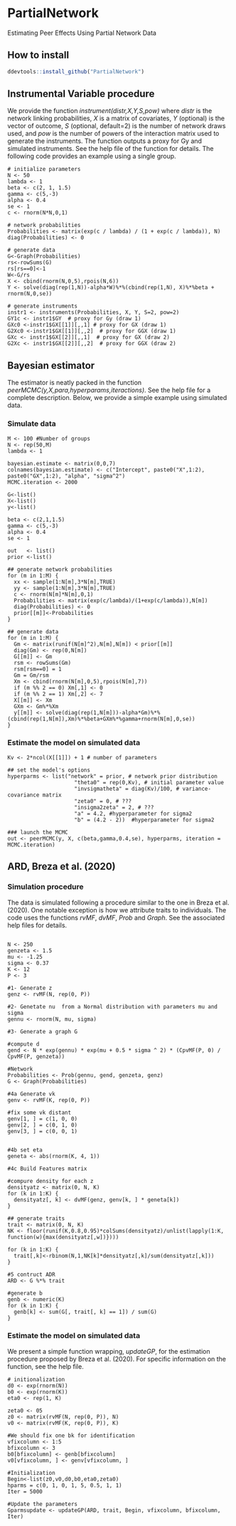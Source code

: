 # PartialNetwork
Estimating Peer Effects Using Partial Network Data

## How to install
```R
ddevtools::install_github("PartialNetwork")
```

## Instrumental Variable procedure

We provide the function *instrument(distr,X,Y,S,pow)* where *distr* is the network linking probabilities, *X* is a matrix of covariates, *Y* (optional) is the vector of outcome, *S* (optional, default=2) is the number of network draws used, and *pow* is the number of powers of the interaction matrix used to generate the instruments. The function outputs a proxy for Gy and simulated instruments. See the help file of the function for details. The following code provides an example using a single group.

```{c}
# initialize parameters
N <- 50
lambda <- 1
beta <- c(2, 1, 1.5)
gamma <- c(5,-3)
alpha <- 0.4
se <- 1
c <- rnorm(N*N,0,1)

# network probabilities
Probabilities <- matrix(exp(c / lambda) / (1 + exp(c / lambda)), N)
diag(Probabilities) <- 0

# generate data
G<-Graph(Probabilities)
rs<-rowSums(G)
rs[rs==0]<-1
W<-G/rs
X <- cbind(rnorm(N,0,5),rpois(N,6))
Y <- solve(diag(rep(1,N))-alpha*W)%*%(cbind(rep(1,N), X)%*%beta + rnorm(N,0,se))

# generate instruments
instr1 <- instruments(Probabilities, X, Y, S=2, pow=2)
GY1c <- instr1$GY  # proxy for Gy (draw 1)
GXc0 <-instr1$GX[[1]][,,1] # proxy for GX (draw 1)
G2Xc0 <-instr1$GX[[1]][,,2]  # proxy for GGX (draw 1)
GXc <- instr1$GX[[2]][,,1]  # proxy for GX (draw 2)
G2Xc <- instr1$GX[[2]][,,2]  # proxy for GGX (draw 2)
```

## Bayesian estimator

The estimator is neatly packed in the function *peerMCMC(y,X,para,hyperparams,iteractions)*. See the help file for a complete description. Below, we provide a simple example using simulated data.

### Simulate data
```{r}
M <- 100 #Number of groups
N <- rep(50,M)
lambda <- 1

bayesian.estimate <- matrix(0,0,7)
colnames(bayesian.estimate) <- c("Intercept", paste0("X",1:2), paste0("GX",1:2), "alpha", "sigma^2")
MCMC.iteration <- 2000

G<-list()
X<-list()
y<-list()

beta <- c(2,1,1.5)
gamma <- c(5,-3)
alpha <- 0.4
se <- 1

out   <- list()
prior <-list()
  
## generate network probabilities
for (m in 1:M) {
  xx <- sample(1:N[m],3*N[m],TRUE)
  yy <- sample(1:N[m],3*N[m],TRUE)
  c <- rnorm(N[m]*N[m],0,1)
  Probabilities <- matrix(exp(c/lambda)/(1+exp(c/lambda)),N[m])
  diag(Probabilities) <- 0
  prior[[m]]<-Probabilities
}
  
## generate data
for (m in 1:M) {
  Gm <- matrix(runif(N[m]^2),N[m],N[m]) < prior[[m]]
  diag(Gm) <- rep(0,N[m])
  G[[m]] <- Gm
  rsm <- rowSums(Gm)
  rsm[rsm==0] = 1
  Gm = Gm/rsm
  Xm <- cbind(rnorm(N[m],0,5),rpois(N[m],7))
  if (m %% 2 == 0) Xm[,1] <- 0
  if (m %% 2 == 1) Xm[,2] <- 7
  X[[m]] <- Xm
  GXm <- Gm%*%Xm
  y[[m]] <- solve(diag(rep(1,N[m]))-alpha*Gm)%*%(cbind(rep(1,N[m]),Xm)%*%beta+GXm%*%gamma+rnorm(N[m],0,se))
}
```
### Estimate the model on simulated data
```{r}
Kv <- 2*ncol(X[[1]]) + 1 # number of parameters

## set the model's options
hyperparms <- list("network" = prior, # network prior distribution
                     "theta0" = rep(0,Kv), # initial parameter value
                     "invsigmatheta" = diag(Kv)/100, # variance-covariance matrix
                     "zeta0" = 0, # ???
                     "insigma2zeta" = 2, # ???
                     "a" = 4.2, #hyperparameter for sigma2
                     "b" = (4.2 - 2))  #hyperparameter for sigma2
  
### launch the MCMC
out <- peerMCMC(y, X, c(beta,gamma,0.4,se), hyperparms, iteration = MCMC.iteration)
```

## ARD, Breza et al. (2020)

### Simulation procedure
The data is simulated following a procedure similar to the one in Breza et al. (2020). One notable exception is how we attribute traits to individuals. The code uses the functions *rvMF*, *dvMF*, *Prob* and *Graph*. See the associated help files for details.

```{r}

N <- 250
genzeta <- 1.5
mu <- -1.25
sigma <- 0.37
K <- 12
P <- 3

#1- Generate z
genz <- rvMF(N, rep(0, P))

#2- Genetate nu  from a Normal distribution with parameters mu and sigma
gennu <- rnorm(N, mu, sigma)

#3- Generate a graph G

#compute d
gend <- N * exp(gennu) * exp(mu + 0.5 * sigma ^ 2) * (CpvMF(P, 0) / CpvMF(P, genzeta))

#Network
Probabilities <- Prob(gennu, gend, genzeta, genz) 
G <- Graph(Probabilities)

#4a Generate vk
genv <- rvMF(K, rep(0, P))

#fix some vk distant
genv[1, ] = c(1, 0, 0)
genv[2, ] = c(0, 1, 0)
genv[3, ] = c(0, 0, 1)
    
    
#4b set eta
geneta <- abs(rnorm(K, 4, 1))
 
#4c Build Features matrix
 
#compure density for each z
densityatz <- matrix(0, N, K)
for (k in 1:K) {
  densityatz[, k] <- dvMF(genz, genv[k, ] * geneta[k])
}
    
## generate traits
trait <- matrix(0, N, K)
NK <- floor(runif(K,0.8,0.95)*colSums(densityatz)/unlist(lapply(1:K, function(w){max(densityatz[,w])})))
    
for (k in 1:K) {
  trait[,k]<-rbinom(N,1,NK[k]*densityatz[,k]/sum(densityatz[,k]))
}

#5 contruct ADR
ARD <- G %*% trait

#generate b
genb <- numeric(K)
for (k in 1:K) {
  genb[k] <- sum(G[, trait[, k] == 1]) / sum(G)
}

```
### Estimate the model on simulated data

We present a simple function wrapping, *updateGP*, for the estimation procedure proposed by Breza et al. (2020). For specific information on the function, see the help file.

```{r}
# initionalization
d0 <- exp(rnorm(N))
b0 <- exp(rnorm(K))
eta0 <- rep(1, K)
    
zeta0 <- 05
z0 <- matrix(rvMF(N, rep(0, P)), N)
v0 <- matrix(rvMF(K, rep(0, P)), K)

#We should fix one bk for identification
vfixcolumn <- 1:5
bfixcolumn <- 3
b0[bfixcolumn] <- genb[bfixcolumn]
v0[vfixcolumn, ] <- genv[vfixcolumn, ]
    
#Initialization
Begin<-list(z0,v0,d0,b0,eta0,zeta0)
hparms = c(0, 1, 0, 1, 5, 0.5, 1, 1)
Iter = 5000

#Update the parameters
Gparmsupdate <- updateGP(ARD, trait, Begin, vfixcolumn, bfixcolumn, Iter)
```
